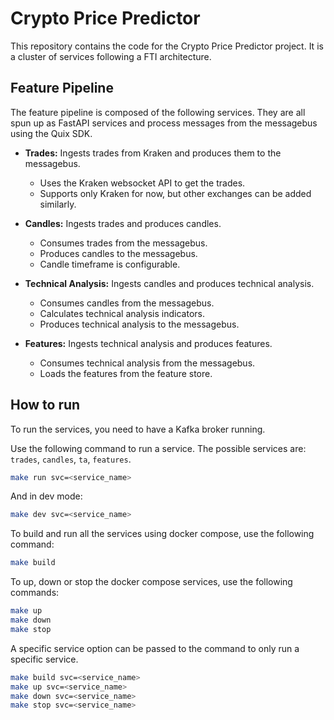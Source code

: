 # Crypto Price Predictor

This repository contains the code for the Crypto Price Predictor project.
It is a cluster of services following a FTI architecture.

## Feature Pipeline
The feature pipeline is composed of the following services. They are all spun up as FastAPI services
and process messages from the messagebus using the Quix SDK.

- **Trades:** Ingests trades from Kraken and produces them to the messagebus.
  - Uses the Kraken websocket API to get the trades.
  - Supports only Kraken for now, but other exchanges can be added similarly.
  
- **Candles:** Ingests trades and produces candles.
  - Consumes trades from the messagebus.
  - Produces candles to the messagebus.
  - Candle timeframe is configurable.
  
- **Technical Analysis:** Ingests candles and produces technical analysis.
  - Consumes candles from the messagebus.
  - Calculates technical analysis indicators.
  - Produces technical analysis to the messagebus.

- **Features:** Ingests technical analysis and produces features.
  - Consumes technical analysis from the messagebus.
  - Loads the features from the feature store.


## How to run
To run the services, you need to have a Kafka broker running.

Use the following command to run a service. The possible services are: `trades`, `candles`, `ta`, `features`.

```bash
make run svc=<service_name>
```
And in dev mode:
```bash
make dev svc=<service_name>
```

To build and run all the services using docker compose, use the following command:
```bash
make build
```

To up, down or stop the docker compose services, use the following commands:
```bash
make up
make down
make stop
```

A specific service option can be passed to the command to only run a specific service.
```bash
make build svc=<service_name>
make up svc=<service_name>
make down svc=<service_name>
make stop svc=<service_name>
```
